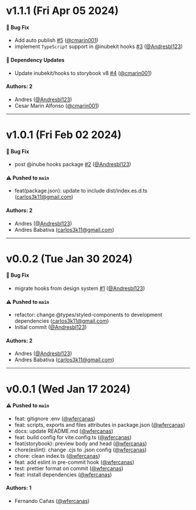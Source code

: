 # v1.1.1 (Fri Apr 05 2024)

#### 🐛 Bug Fix

- Add auto publish [#5](https://github.com/selsa-inube/inubekit-hooks/pull/5) ([@cmarin001](https://github.com/cmarin001))
- implement `TypeScript` support in @inubekit hooks [#3](https://github.com/selsa-inube/inubekit-hooks/pull/3) ([@Andresbl123](https://github.com/Andresbl123))

#### 🔩 Dependency Updates

- Update inubekit/hooks to storybook v8 [#4](https://github.com/selsa-inube/inubekit-hooks/pull/4) ([@cmarin001](https://github.com/cmarin001))

#### Authors: 2

- Andres ([@Andresbl123](https://github.com/Andresbl123))
- Cesar Marin Alfonso ([@cmarin001](https://github.com/cmarin001))

---

# v1.0.1 (Fri Feb 02 2024)

#### 🐛 Bug Fix

- post @inube hooks package [#2](https://github.com/selsa-inube/inubekit-hooks/pull/2) ([@Andresbl123](https://github.com/Andresbl123))

#### ⚠️ Pushed to `main`

- feat(package.json): update to include dist/index.es.d.ts (carlos3k11@gmail.com)

#### Authors: 2

- Andres ([@Andresbl123](https://github.com/Andresbl123))
- Andres Babativa (carlos3k11@gmail.com)

---

# v0.0.2 (Tue Jan 30 2024)

#### 🐛 Bug Fix

- migrate hooks from design system [#1](https://github.com/selsa-inube/inubekit-hooks/pull/1) ([@Andresbl123](https://github.com/Andresbl123))

#### ⚠️ Pushed to `main`

- refactor: change @types/styled-components to development dependencies (carlos3k11@gmail.com)
- Initial commit ([@Andresbl123](https://github.com/Andresbl123))

#### Authors: 2

- Andres ([@Andresbl123](https://github.com/Andresbl123))
- Andres Babativa (carlos3k11@gmail.com)

---

# v0.0.1 (Wed Jan 17 2024)

#### ⚠️ Pushed to `main`

- feat: gitignore .env ([@wfercanas](https://github.com/wfercanas))
- feat: scripts, exports and files attributes in package.json ([@wfercanas](https://github.com/wfercanas))
- docs: update README.md ([@wfercanas](https://github.com/wfercanas))
- feat: build config for vite.config.ts ([@wfercanas](https://github.com/wfercanas))
- feat(storybook): preview body and head ([@wfercanas](https://github.com/wfercanas))
- chore(eslint): change .cjs to .json config ([@wfercanas](https://github.com/wfercanas))
- chore: clean index.ts ([@wfercanas](https://github.com/wfercanas))
- feat: add eslint in pre-commit hook ([@wfercanas](https://github.com/wfercanas))
- test: prettier format on commit ([@wfercanas](https://github.com/wfercanas))
- feat: install dependencies ([@wfercanas](https://github.com/wfercanas))

#### Authors: 1

- Fernando Cañas ([@wfercanas](https://github.com/wfercanas))
